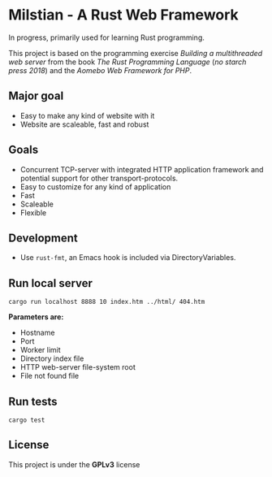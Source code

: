 # Milstian - A Rust Web Framework

In progress, primarily used for learning Rust programming.

This project is based on the programming exercise *Building a multithreaded web server* from the book *The Rust Programming Language* (*no starch press 2018*) and the *Aomebo Web Framework for PHP*.

## Major goal
* Easy to make any kind of website with it
* Website are scaleable, fast and robust

## Goals
* Concurrent TCP-server with integrated HTTP application framework and potential support for other transport-protocols.
* Easy to customize for any kind of application
* Fast
* Scaleable
* Flexible

## Development

* Use `rust-fmt`, an Emacs hook is included via DirectoryVariables.

## Run local server

`cargo run localhost 8888 10 index.htm ../html/ 404.htm`

**Parameters are:**
* Hostname
* Port
* Worker limit
* Directory index file
* HTTP web-server file-system root
* File not found file

## Run tests

`cargo test`

## License
This project is under the **GPLv3** license

